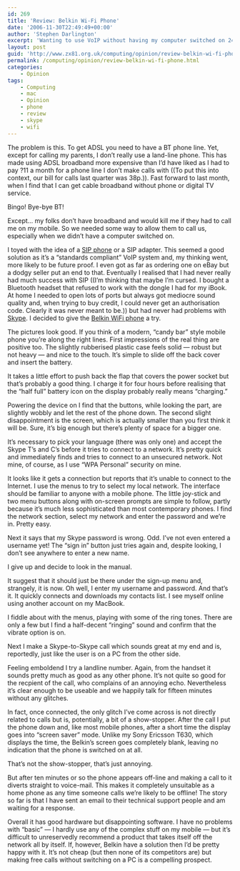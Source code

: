 ```yaml
---
id: 269
title: 'Review: Belkin Wi-Fi Phone'
date: '2006-11-30T22:49:49+00:00'
author: 'Stephen Darlington'
excerpt: 'Wanting to use VoIP without having my computer switched on 24/7, I decided to buy a Belkin Wi-Fi Phone. Here are my first impressions.'
layout: post
guid: 'http://www.zx81.org.uk/computing/opinion/review-belkin-wi-fi-phone.html'
permalink: /computing/opinion/review-belkin-wi-fi-phone.html
categories:
    - Opinion
tags:
    - Computing
    - mac
    - Opinion
    - phone
    - review
    - skype
    - wifi
---
```


The problem is this. To get ADSL you need to have a BT phone line. Yet, except for calling my parents, I don’t really use a land-line phone. This has made using ADSL broadband more expensive than I’d have liked as I had to pay ?11 a month for a phone line I don’t make calls with ((To put this into context, our bill for calls last quarter was 38p.)). Fast forward to last month, when I find that I can get cable broadband without phone or digital TV service.

Bingo! Bye-bye BT!

Except… my folks don’t have broadband and would kill me if they had to call me on my mobile. So we needed some way to allow them to call us, especially when we didn’t have a computer switched on.

I toyed with the idea of a [SIP phone](http://en.wikipedia.org/wiki/Session_Initiation_Protocol "Session Initiation Protocol") or a SIP adapter. This seemed a good solution as it’s a “standards compliant” VoIP system and, my thinking went, more likely to be future proof. I even got as far as ordering one on eBay but a dodgy seller put an end to that. Eventually I realised that I had never really had much success with SIP ((I’m thinking that maybe I’m cursed. I bought a Bluetooth headset that refused to work with the dongle I had for my iBook. At home I needed to open lots of ports but always got mediocre sound quality and, when trying to buy credit, I could never get an authorisation code. Clearly it was never meant to be.)) but had never had problems with [Skype](http://www.skype.com/). I decided to give the [Belkin WiFi phone](http://www.belkin.com/skype/howitworks/ "Belkin WiFi Phone for Skype") a try.

The pictures look good. If you think of a modern, “candy bar” style mobile phone you’re along the right lines. First impressions of the real thing are positive too. The slightly rubberised plastic case feels solid — robust but not heavy — and nice to the touch. It’s simple to slide off the back cover and insert the battery.

It takes a little effort to push back the flap that covers the power socket but that’s probably a good thing. I charge it for four hours before realising that the “half full” battery icon on the display probably really means “charging.”

Powering the device on I find that the buttons, while looking the part, are slightly wobbly and let the rest of the phone down. The second slight disappointment is the screen, which is actually smaller than you first think it will be. Sure, it’s big enough but there’s plenty of space for a bigger one.

It’s necessary to pick your language (there was only one) and accept the Skype T’s and C’s before it tries to connect to a network. It’s pretty quick and immediately finds and tries to connect to an unsecured network. Not mine, of course, as I use “WPA Personal” security on mine.

It looks like it gets a connection but reports that it’s unable to connect to the Internet. I use the menus to try to select my local network. The interface should be familiar to anyone with a mobile phone. The little joy-stick and two menu buttons along with on-screen prompts are simple to follow, partly because it’s much less sophisticated than most contemporary phones. I find the network section, select my network and enter the password and we’re in. Pretty easy.

Next it says that my Skype password is wrong. Odd. I’ve not even entered a username yet! The “sign in” button just tries again and, despite looking, I don’t see anywhere to enter a new name.

I give up and decide to look in the manual.

It suggest that it should just be there under the sign-up menu and, strangely, it is now. Oh well, I enter my username and password. And that’s it. It quickly connects and downloads my contacts list. I see myself online using another account on my MacBook.

I fiddle about with the menus, playing with some of the ring tones. There are only a few but I find a half-decent “ringing” sound and confirm that the vibrate option is on.

Next I make a Skype-to-Skype call which sounds great at my end and is, reportedly, just like the user is on a PC from the other side.

Feeling emboldend I try a landline number. Again, from the handset it sounds pretty much as good as any other phone. It’s not quite so good for the recpient of the call, who complains of an annoying echo. Nevertheless it’s clear enough to be useable and we happily talk for fifteen minutes without any glitches.

In fact, once connected, the only glitch I’ve come across is not directly related to calls but is, potentially, a bit of a show-stopper. After the call I put the phone down and, like most mobile phones, after a short time the display goes into “screen saver” mode. Unlike my Sony Ericsson T630, which displays the time, the Belkin’s screen goes completely blank, leaving no indication that the phone is switched on at all.

That’s not the show-stopper, that’s just annoying.

But after ten minutes or so the phone appears off-line and making a call to it diverts straight to voice-mail. This makes it completely unsuitable as a home phone as any time someone calls we’re likely to be offline! The story so far is that I have sent an email to their technical support people and am waiting for a response.

Overall it has good hardware but disappointing software. I have no problems with “basic” — I hardly use any of the complex stuff on my mobile — but it’s difficult to unreservedly recommend a product that takes itself off the network all by itself. If, however, Belkin have a solution then I’d be pretty happy with it. It’s not cheap (but then none of its competitors are) but making free calls without switching on a PC is a compelling prospect.